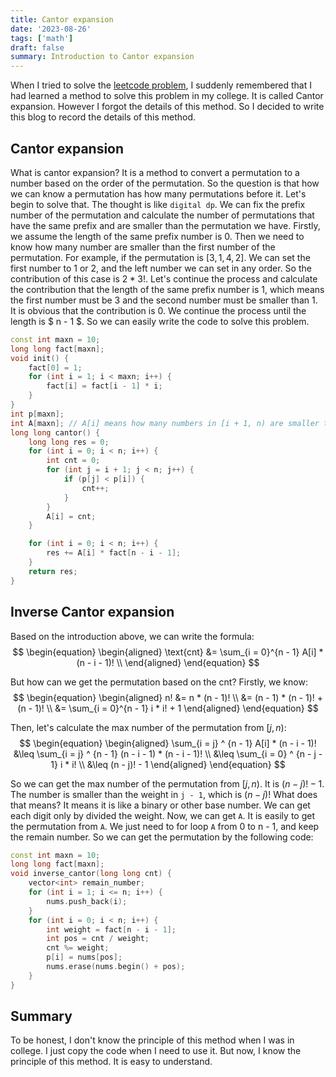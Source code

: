 ```yaml
---
title: Cantor expansion
date: '2023-08-26'
tags: ['math']
draft: false
summary: Introduction to Cantor expansion
---
```


When I tried to solve the [leetcode problem](https://leetcode.com/problems/permutation-sequence/description/), I suddenly remembered that I had learned a method to solve this problem in my college. It is called Cantor expansion. However I forgot the details of this method. So I decided to write this blog to record the details of this method.

## Cantor expansion

What is cantor expansion? It is a method to convert a permutation to a number based on the order of the permutation. So the question is that how we can know a permutation has how many permutations before it. Let's begin to solve that. The thought is like `digital dp`. We can fix the prefix number of the permutation and calculate the number of permutations that have the same prefix and are smaller than the permutation we have. Firstly, we assume the length of the same prefix number is 0. Then we need to know how many number are smaller than the first number of the permutation. For example, if the permutation is $[3, 1, 4, 2]$. We can set the first number to 1 or 2, and the left number we can set in any order. So the contribution of this case is $2 * 3!$. Let's continue the process and calculate the contribution that the length of the same prefix number is 1, which means the first number must be 3 and the second number must be smaller than 1. It is obvious that the contribution is 0. We continue the process until the length is $ n - 1 $. So we can easily write the code to solve this problem.

```cpp
const int maxn = 10;
long long fact[maxn];
void init() {
    fact[0] = 1;
    for (int i = 1; i < maxn; i++) {
        fact[i] = fact[i - 1] * i;
    }
}
int p[maxn];
int A[maxn]; // A[i] means how many numbers in [i + 1, n) are smaller than p[i]
long long cantor() {
    long long res = 0;
    for (int i = 0; i < n; i++) {
        int cnt = 0;
        for (int j = i + 1; j < n; j++) {
            if (p[j] < p[i]) {
                cnt++;
            }
        }
        A[i] = cnt;
    }

    for (int i = 0; i < n; i++) {
        res += A[i] * fact[n - i - 1];
    }
    return res;
}
```

## Inverse Cantor expansion
Based on the introduction above, we can write the formula:
$$
\begin{equation}
\begin{aligned}
\text{cnt} &= \sum_{i = 0}^{n - 1} A[i] * (n - i - 1)! \\
\end{aligned}
\end{equation}
$$

But how can we get the permutation based on the cnt? Firstly, we know:
$$
\begin{equation}
\begin{aligned}
n! &= n * (n - 1)! \\
&= (n - 1) * (n - 1)! + (n - 1)! \\
&= \sum_{i = 0}^{n - 1} i * i! + 1
\end{aligned}
\end{equation}
$$

Then, let's calculate the max number of the permutation from $[j, n)$:
$$
\begin{equation}
\begin{aligned}
\sum_{i = j} ^ {n - 1} A[i] * (n - i - 1)! &\leq \sum_{i = j} ^ {n - 1} (n - i - 1) * (n - i - 1)! \\
&\leq \sum_{i = 0} ^ {n - j - 1} i * i! \\
&\leq (n - j)! - 1
\end{aligned}
\end{equation}
$$

So we can get the max number of the permutation from $[j, n)$. It is $(n - j)! - 1$. The number is smaller than the weight in `j - 1`, which is $(n - j)!$ What does that means? It means it is like a binary or other base number. We can get each digit only by divided the weight. Now, we can get `A`. It is easily to get the permutation from `A`. We just need to for loop `A` from 0 to n - 1, and keep the remain number. So we can get the permutation by the following code:

```cpp
const int maxn = 10;
long long fact[maxn];
void inverse_cantor(long long cnt) {
    vector<int> remain_number;
    for (int i = 1; i <= n; i++) {
        nums.push_back(i);
    }
    for (int i = 0; i < n; i++) {
        int weight = fact[n - i - 1];
        int pos = cnt / weight;
        cnt %= weight;
        p[i] = nums[pos];
        nums.erase(nums.begin() + pos);
    }
}
```

## Summary
To be honest, I don't know the principle of this method when I was in college. I just copy the code when I need to use it. But now, I know the principle of this method. It is easy to understand.